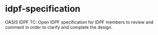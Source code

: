 # idpf-specification
OASIS IDPF TC:  Open IDPF specification for IDPF members to review and comment in order to clarify and complete the design.
